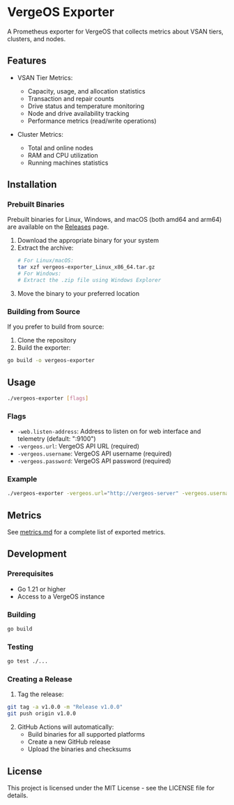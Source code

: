 # VergeOS Exporter

A Prometheus exporter for VergeOS that collects metrics about VSAN tiers, clusters, and nodes.

## Features

- VSAN Tier Metrics:
  - Capacity, usage, and allocation statistics
  - Transaction and repair counts
  - Drive status and temperature monitoring
  - Node and drive availability tracking
  - Performance metrics (read/write operations)

- Cluster Metrics:
  - Total and online nodes
  - RAM and CPU utilization
  - Running machines statistics

## Installation

### Prebuilt Binaries

Prebuilt binaries for Linux, Windows, and macOS (both amd64 and arm64) are available on the [Releases](https://github.com/verge-io/vergeos-exporter/releases) page.

1. Download the appropriate binary for your system
2. Extract the archive:
   ```bash
   # For Linux/macOS:
   tar xzf vergeos-exporter_Linux_x86_64.tar.gz
   # For Windows:
   # Extract the .zip file using Windows Explorer
   ```
3. Move the binary to your preferred location

### Building from Source

If you prefer to build from source:

1. Clone the repository
2. Build the exporter:
```bash
go build -o vergeos-exporter
```

## Usage

```bash
./vergeos-exporter [flags]
```

### Flags

- `-web.listen-address`: Address to listen on for web interface and telemetry (default: ":9100")
- `-vergeos.url`: VergeOS API URL (required)
- `-vergeos.username`: VergeOS API username (required)
- `-vergeos.password`: VergeOS API password (required)

### Example

```bash
./vergeos-exporter -vergeos.url="http://vergeos-server" -vergeos.username="admin" -vergeos.password="password"
```

## Metrics

See [metrics.md](metrics.md) for a complete list of exported metrics.

## Development

### Prerequisites

- Go 1.21 or higher
- Access to a VergeOS instance

### Building

```bash
go build
```

### Testing

```bash
go test ./...
```

### Creating a Release

1. Tag the release:
```bash
git tag -a v1.0.0 -m "Release v1.0.0"
git push origin v1.0.0
```

2. GitHub Actions will automatically:
   - Build binaries for all supported platforms
   - Create a new GitHub release
   - Upload the binaries and checksums

## License

This project is licensed under the MIT License - see the LICENSE file for details.
